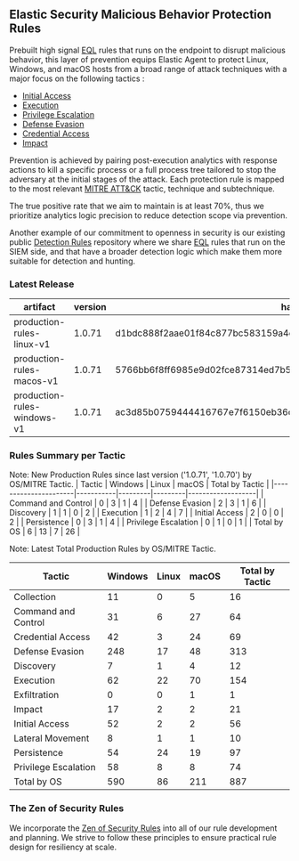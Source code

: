 ## Elastic Security Malicious Behavior Protection Rules

Prebuilt high signal [EQL](https://www.elastic.co/guide/en/elasticsearch/reference/current/eql.html) rules that runs on the endpoint to disrupt malicious behavior, this layer of prevention equips Elastic Agent to protect Linux, Windows, and macOS hosts from a broad range of attack techniques with a major focus on the following tactics :

- [Initial Access](https://attack.mitre.org/tactics/TA0001/)
- [Execution](https://attack.mitre.org/tactics/TA0002/)
- [Privilege Escalation](https://attack.mitre.org/tactics/TA0004/)
- [Defense Evasion](https://attack.mitre.org/tactics/TA0005/)
- [Credential Access](https://attack.mitre.org/tactics/TA0006/)
- [Impact](https://attack.mitre.org/tactics/TA0040/)

Prevention is achieved by pairing post-execution analytics with response actions to kill a specific process or a full process tree tailored to stop the adversary at the initial stages of the attack. Each protection rule is mapped to the most relevant [MITRE ATT&CK](https://attack.mitre.org/) tactic,  technique and subtechnique.

The true positive rate that we aim to maintain is at least 70%, thus we prioritize analytics logic precision to reduce detection scope via prevention.

Another example of our commitment to openness in security is our existing public [Detection Rules](https://github.com/elastic/detection-rules) repository where we share [EQL](https://www.elastic.co/guide/en/elasticsearch/reference/current/eql.html) rules that run on the SIEM side, and that have a broader detection logic which make them more suitable for detection and hunting.


### Latest Release

| artifact             | version        | hash            |
| -------------------- | -------------- | --------------- |
| production-rules-linux-v1 | 1.0.71 | d1bdc888f2aae01f84c877bc583159a4e23b0d30ec3797eb4dc63918d6df7321 |
| production-rules-macos-v1 | 1.0.71 | 5766bb6f8ff6985e9d02fce87314ed7b51240bd6706b19e482eaca6c8c1ac393 |
| production-rules-windows-v1 | 1.0.71 | ac3d85b0759444416767e7f6150eb36cba8a22acd6dc90e454cf5d833e45242c |

### Rules Summary per Tactic

Note: New Production Rules since last version ('1.0.71', '1.0.70') by OS/MITRE Tactic.
| Tactic               |   Windows |   Linux |   macOS |   Total by Tactic |
|----------------------|-----------|---------|---------|-------------------|
| Command and Control  |         0 |       3 |       1 |                 4 |
| Defense Evasion      |         2 |       3 |       1 |                 6 |
| Discovery            |         1 |       1 |       0 |                 2 |
| Execution            |         1 |       2 |       4 |                 7 |
| Initial Access       |         2 |       0 |       0 |                 2 |
| Persistence          |         0 |       3 |       1 |                 4 |
| Privilege Escalation |         0 |       1 |       0 |                 1 |
| Total by OS          |         6 |      13 |       7 |                26 |

Note: Latest Total Production Rules by OS/MITRE Tactic.

| Tactic               |   Windows |   Linux |   macOS |   Total by Tactic |
|----------------------|-----------|---------|---------|-------------------|
| Collection           |        11 |       0 |       5 |                16 |
| Command and Control  |        31 |       6 |      27 |                64 |
| Credential Access    |        42 |       3 |      24 |                69 |
| Defense Evasion      |       248 |      17 |      48 |               313 |
| Discovery            |         7 |       1 |       4 |                12 |
| Execution            |        62 |      22 |      70 |               154 |
| Exfiltration         |         0 |       0 |       1 |                 1 |
| Impact               |        17 |       2 |       2 |                21 |
| Initial Access       |        52 |       2 |       2 |                56 |
| Lateral Movement     |         8 |       1 |       1 |                10 |
| Persistence          |        54 |      24 |      19 |                97 |
| Privilege Escalation |        58 |       8 |       8 |                74 |
| Total by OS          |       590 |      86 |     211 |               887 |



### The Zen of Security Rules

We incorporate the [Zen of Security Rules](https://zenofsecurity.io/rules) into all of our rule development and planning. We strive to follow these principles to ensure practical rule design for resiliency at scale. 

